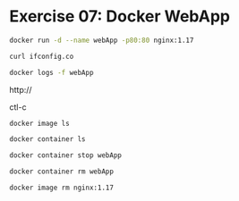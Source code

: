 # Exercise 07: Docker WebApp

~~~bash
docker run -d --name webApp -p80:80 nginx:1.17
~~~

~~~bash
curl ifconfig.co
~~~

~~~bash
docker logs -f webApp
~~~

http://<External IP>

ctl-c

~~~bash
docker image ls
~~~

~~~bash
docker container ls
~~~

~~~bash
docker container stop webApp
~~~

~~~bash
docker container rm webApp
~~~

~~~bash
docker image rm nginx:1.17
~~~
